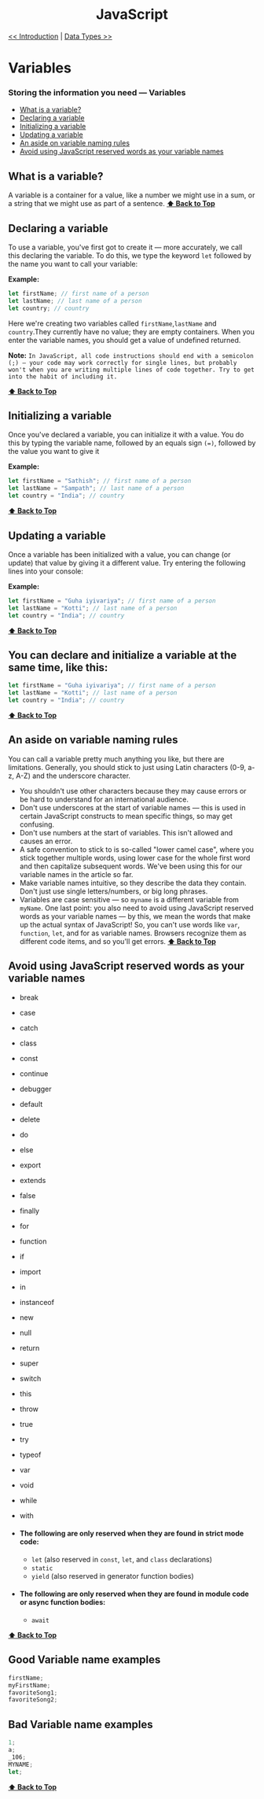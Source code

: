 <div align="center">
  <h1>JavaScript</h1>
</div>

[<< Introduction](../README.md) | [Data Types >>](../03_Day_Booleans_operators_date/03_booleans_operators_date.md)

# Variables

### Storing the information you need — Variables

- [What is a variable?](#What-is-a-variable?)
- [Declaring a variable](#Declaring-a-variable)
- [Initializing a variable](#Initializing-a-variable)
- [Updating a variable](#Updating-a-variable)
- [An aside on variable naming rules](#An-aside-on-variable-naming-rules)
- [Avoid using JavaScript reserved words as your variable names](#Avoid-using-JavaScript-reserved-words-as-your-variable-names)

## What is a variable?

A variable is a container for a value, like a number we might use in a sum, or a string that we might use as part of a sentence.
**[⬆ Back to Top](#Variables)**

## Declaring a variable

To use a variable, you've first got to create it — more accurately, we call this declaring the variable. To do this, we type the keyword `let` followed by the name you want to call your variable:

**Example:**

```js
let firstName; // first name of a person
let lastName; // last name of a person
let country; // country
```

Here we're creating two variables called `firstName`,`lastName` and `country`.They currently have no value; they are empty containers. When you enter the variable names, you should get a value of undefined returned.

**Note:**
`In JavaScript, all code instructions should end with a semicolon (;) — your code may work correctly for single lines, but probably won't when you are writing multiple lines of code together. Try to get into the habit of including it.`

**[⬆ Back to Top](#Variables)**

## Initializing a variable

Once you've declared a variable, you can initialize it with a value. You do this by typing the variable name, followed by an equals sign `(=)`, followed by the value you want to give it

**Example:**

```js
let firstName = "Sathish"; // first name of a person
let lastName = "Sampath"; // last name of a person
let country = "India"; // country
```

**[⬆ Back to Top](#Variables)**

## Updating a variable

Once a variable has been initialized with a value, you can change (or update) that value by giving it a different value. Try entering the following lines into your console:

**Example:**

```js
let firstName = "Guha iyivariya"; // first name of a person
let lastName = "Kotti"; // last name of a person
let country = "India"; // country
```

**[⬆ Back to Top](#Variables)**

## You can declare and initialize a variable at the same time, like this:

```js
let firstName = "Guha iyivariya"; // first name of a person
let lastName = "Kotti"; // last name of a person
let country = "India"; // country
```

**[⬆ Back to Top](#Variables)**

## An aside on variable naming rules

You can call a variable pretty much anything you like, but there are limitations. Generally, you should stick to just using Latin characters (0-9, a-z, A-Z) and the underscore character.

- You shouldn't use other characters because they may cause errors or be hard to understand for an international audience.
- Don't use underscores at the start of variable names — this is used in certain JavaScript constructs to mean specific things, so may get confusing.
- Don't use numbers at the start of variables. This isn't allowed and causes an error.
- A safe convention to stick to is so-called "lower camel case", where you stick together multiple words, using lower case for the whole first word and then capitalize subsequent words. We've been using this for our variable names in the article so far.
- Make variable names intuitive, so they describe the data they contain. Don't just use single letters/numbers, or big long phrases.
- Variables are case sensitive — so `myname` is a different variable from `myName`.
  One last point: you also need to avoid using JavaScript reserved words as your variable names — by this, we mean the words that make up the actual syntax of JavaScript! So, you can't use words like `var`, `function`, `let`, and for as variable names. Browsers recognize them as different code items, and so you'll get errors.
**[⬆ Back to Top](#Variables)**

## Avoid using JavaScript reserved words as your variable names

- break
- case
- catch
- class
- const
- continue
- debugger
- default
- delete
- do
- else
- export
- extends
- false
- finally
- for
- function
- if
- import
- in
- instanceof
- new
- null
- return
- super
- switch
- this
- throw
- true
- try
- typeof
- var
- void
- while
- with
- #### The following are only reserved when they are found in strict mode code:
  - `let` (also reserved in `const`, `let`, and `class` declarations)
  - `static`
  - `yield` (also reserved in generator function bodies)
- #### The following are only reserved when they are found in module code or async function bodies:

  - `await`

**[⬆ Back to Top](#Variables)**

## Good Variable name examples

```js
firstName;
myFirstName;
favoriteSong1;
favoriteSong2;
```

## Bad Variable name examples

```js
1;
a;
_106;
MYNAME;
let;
```

**[⬆ Back to Top](#Variables)**
